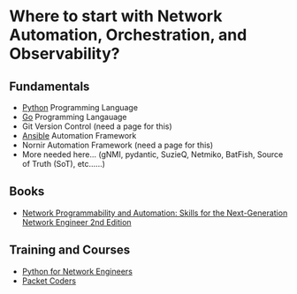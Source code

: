 # Where to start with Network Automation, Orchestration, and Observability?

## Fundamentals
* [Python](https://github.com/Network-Automation-Forum/handyinfo/blob/main/Python_LearningMaterials.md) Programming Language
* [Go](https://github.com/Network-Automation-Forum/handyinfo/blob/main/Go_LearningMaterials.md) Programming Langauage
* Git Version Control (need a page for this)
* [Ansible](https://github.com/Network-Automation-Forum/handyinfo/blob/main/Ansible_LearningMaterials.md) Automation Framework
* Nornir Automation Framework (need a page for this)
* More needed here... (gNMI, pydantic, SuzieQ, Netmiko, BatFish, Source of Truth (SoT), etc......)

## Books
* [Network Programmability and Automation: Skills for the Next-Generation Network Engineer 2nd Edition](https://amzn.to/48bBX7g)

## Training and Courses
* [Python for Network Engineers](https://pynet.twb-tech.com/network-automation-courses.html)
* [Packet Coders](https://www.packetcoders.io/courses/)
